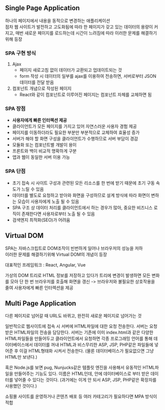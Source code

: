 ## Single Page Application

하나의 페이지에서 내용을 동적으로 변경하는 애플리케이션<br>
점차 웹 사이트가 발전하고 고도화됨에 따라 한 페이지가 갖고 있는 데이터의 용량이 커지고, 매번 새로운 페이지를 로드하는데 시간이 느려짐에 따라 이러한 문제를 해결하기 위해 등장

### SPA 구현 방식

1.  Ajax
    - 페이지 새로고침 없이 데이터가 교환되고 업데이트되는 것
    - form 작성 시 데이터의 일부를 ajax를 이용하여 전송하면, 서버로부터 JSON 데이터를 전달 받음
2.  컴포넌트 개념으로 작성된 페이지
    - React와 같이 컴포넌트로 이루어진 페이지는 컴포넌트 자체를 교체하면 됨

### SPA 장점

- **사용자에게 빠른 인터렉션 제공**
- 클라이언트가 모든 페이지를 가지고 있어 자연스러운 사용자 경험 제공
- 페이지를 이동하더라도 필요한 부분만 부분적으로 교체하여 효율성 증가
- 서버가 해야 할 화면 구성을 클라이언트가 수행하므로 서버 부담이 경감
- 모듈화 또는 컴포넌트별 개발이 용이
- 프론트와 백이 비교적 명확하게 구분
- 앱과 웹이 동일한 서버 이용 가능

### SPA 단점

- 초기 접속 시 사이트 구성과 관련된 모든 리소스를 한 번에 받기 때문에 초기 구동 속도가 느릴 수 있음
- 데이터를 별도로 요청하고 받아와 화면을 구성하므로 설계 방식에 따라 화면이 변하는 모습이 사용자에게 노출 될 수 있음
- SPA 구조 상 데이터 처리를 클라이언트에서 하는 경우가 많아, 중요한 비즈니스 로직이 존재한다면 사용자로부터 노출 될 수 있음
- 검색엔지 최적화(SEO)가 어려움

## Virtual DOM

SPA는 자바스크립트로 DOM조작이 빈번하게 일어나 브라우저의 성능을 저하<br>
이러한 문제를 해결하기위해 Virtual DOM의 개념이 등장

대표적인 프레임워크 : React, Angular, Vue

가상의 DOM 트리로 HTML 정보를 저장하고 있다가 트리에 변경이 발생하면 모든 변화를 모아 단 한 번 브라우저를 호출해 화면을 갱신
-> 브라우저와 불필요한 상호작용을 줄여 사용자에게 빠른 인터렉션을 제공

## Multi Page Application

다른 페이지로 넘어갈 때 URL도 바뀌고, 완전히 새로운 페이지로 넘어가는 것<br>

일반적으로 웹사이트에 접속 시 서버에 HTML파일에 대한 요청 전송한다.
서버는 요청받은 HTML파일의 전송을 담당한다. 서버는 기존에 이미 index.html과 같은 다양한 HTML파일들을 만들어두고 클라이언트에서 요청하면 각종 프로그래밍 언어를 통해 데이터베이스에서 데이터를 꺼내 HTML과 비스무리한 ASP, JSP, PHP같은 파일들에 넣어준 후 이걸 HTML형태화 시켜서 전송한다. (물론 데이터베이스가 필요없으면 그냥 HTML만 보낸다.)

혹은 Node.js를 보면 pug, Nunjucks같은 템플릿 엔진을 사용해서 유동적인 HTML파일을 만들어주는 기능도 있다. 이름은 HTML인데, 안에 데이터베이스로 부터 받은 데이터를 넣어줄 수 있다는 것이다. (과거에는 이게 안 되서 ASP, JSP, PHP같은 확장자를 사용했던 것이다.)

쇼핑몰 사이트를 운영하거나 콘텐츠 배포 등 여러 카테고리가 필요하다면 MPA 방식이 적합
